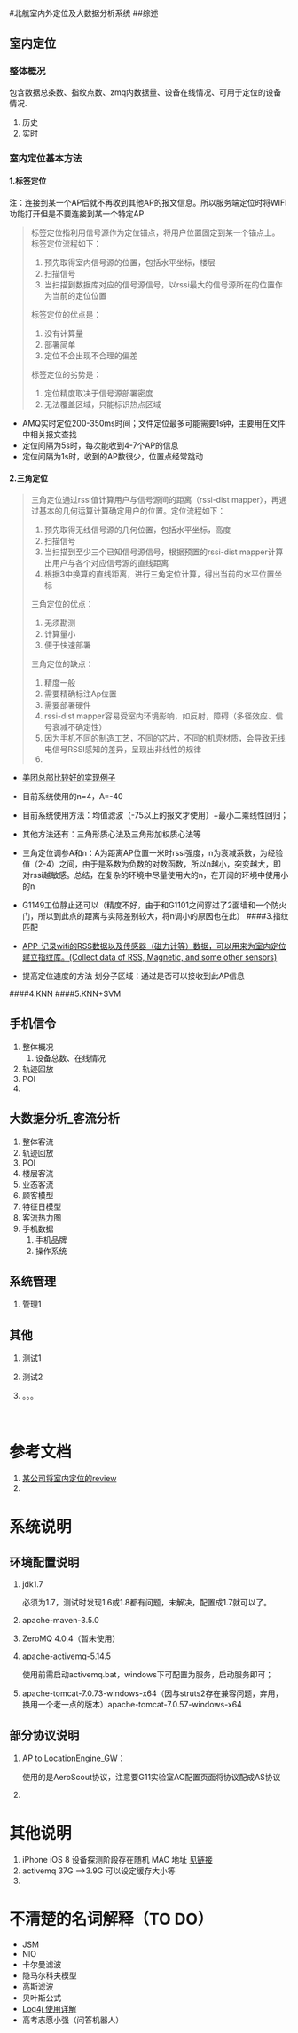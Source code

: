 #北航室内外定位及大数据分析系统
##综述

## 室内定位

### 整体概况

包含数据总条数、指纹点数、zmq内数据量、设备在线情况、可用于定位的设备情况、

1. 历史
2. 实时

### 室内定位基本方法

#### 1.标签定位 

注：连接到某一个AP后就不再收到其他AP的报文信息。所以服务端定位时将WIFI功能打开但是不要连接到某一个特定AP

> 标签定位指利用信号源作为定位锚点，将用户位置固定到某一个锚点上。 标签定位流程如下：
>
> 1. 预先取得室内信号源的位置，包括水平坐标，楼层
> 2. 扫描信号
> 3. 当扫描到数据库对应的信号源信号，以rssi最大的信号源所在的位置作为当前的定位位置
>
> 标签定位的优点是：
>
> 1. 没有计算量
> 2. 部署简单
> 3. 定位不会出现不合理的偏差
>
> 标签定位的劣势是：
>
> 1. 定位精度取决于信号源部署密度
> 2. 无法覆盖区域，只能标识热点区域

* AMQ实时定位200-350ms时间；文件定位最多可能需要1s钟，主要用在文件中相关报文查找
* 定位间隔为5s时，每次能收到4-7个AP的信息
* 定位间隔为1s时，收到的AP数很少，位置点经常跳动

#### 2.三角定位

> 三角定位通过rssi值计算用户与信号源间的距离（rssi-dist mapper），再通过基本的几何运算计算确定用户的位置。定位流程如下：
>
> 1. 预先取得无线信号源的几何位置，包括水平坐标，高度
> 2. 扫描信号
> 3. 当扫描到至少三个已知信号源信号，根据预置的rssi-dist mapper计算出用户与各个对应信号源的直线距离
> 4. 根据3中换算的直线距离，进行三角定位计算，得出当前的水平位置坐标
>
> 三角定位的优点：
>
> 1. 无须勘测
> 2. 计算量小
> 3. 便于快速部署
>
> 三角定位的缺点：
>
> 1. 精度一般
> 2. 需要精确标注Ap位置
> 3. 需要部署硬件
> 4. rssi-dist mapper容易受室内环境影响，如反射，障碍（多径效应、信号衰减不确定性）
> 5. 因为手机不同的制造工艺，不同的芯片，不同的机壳材质，会导致无线电信号RSSI感知的差异，呈现出非线性的规律
> 6. ​

* [美团总部比较好的实现例子](http://tech.meituan.com/mt-wifi-locate-practice-part1.html)
* 目前系统使用的n=4，A=-40
* 目前系统使用方法：均值滤波（-75以上的报文才使用）+最小二乘线性回归；
* 其他方法还有：三角形质心法及三角形加权质心法等
* 三角定位调参A和n：A为距离AP位置一米时rssi强度，n为衰减系数，为经验值（2-4）之间，由于是系数为负数的对数函数，所以n越小，突变越大，即对rssi越敏感。总结，在复杂的环境中尽量使用大的n，在开阔的环境中使用小的n
* G1149工位静止还可以（精度不好，由于和G1101之间穿过了2面墙和一个防火门，所以到此点的距离与实际差别较大，将n调小的原因也在此）
####3.指纹匹配

*  [APP-记录wifi的RSS数据以及传感器（磁力计等）数据，可以用来为室内定位建立指纹库。(Collect data of RSS, Magnetic, and some other sensors)](https://github.com/jiangqideng/RssMagDetect)
* 提高定位速度的方法     划分子区域：通过是否可以接收到此AP信息

####4.KNN
####5.KNN+SVM

## 手机信令

1. 整体概况
   1. 设备总数、在线情况
2. 轨迹回放
3. POI
4. ​

## 大数据分析_客流分析

1. 整体客流
2. 轨迹回放
3. POI
4. 楼层客流
5. 业态客流
6. 顾客模型
7. 特征日模型
8. 客流热力图
9. 手机数据
   1. 手机品牌
   2. 操作系统

## 系统管理

1. 管理1

## 其他

1. 测试1

2. 测试2

3. 。。。

   ​


# 参考文档

1. [某公司将室内定位的review](https://github.com/ibip/ibip_document/wiki/%E5%AE%A4%E5%86%85%E5%AE%9A%E4%BD%8D%E5%8E%9F%E7%90%86%E4%B8%8E%E5%BC%95%E6%93%8E%E6%9E%B6%E6%9E%84)
2. ​


# 系统说明

## 环境配置说明

1. jdk1.7

   必须为1.7，测试时发现1.6或1.8都有问题，未解决，配置成1.7就可以了。

2. apache-maven-3.5.0

3. ZeroMQ 4.0.4（暂未使用）

4. apache-activemq-5.14.5

   ​	使用前需启动activemq.bat，windows下可配置为服务，启动服务即可；

5. apache-tomcat-7.0.73-windows-x64（因与struts2存在兼容问题，弃用，换用一个老一点的版本）apache-tomcat-7.0.57-windows-x64

## 部分协议说明

1. AP to LocationEngine_GW：

   ​	使用的是AeroScout协议，注意要G11实验室AC配置页面将协议配成AS协议

2. ​


# 其他说明

1. iPhone iOS 8 设备探测阶段存在随机 MAC 地址 [见链接](https://www.zhihu.com/question/24094236?sort=created)
2. activemq 37G —>3.9G 可以设定缓存大小等
3. ​


# 不清楚的名词解释（TO DO）

* JSM 
* NIO
* 卡尔曼滤波
* 隐马尔科夫模型
* 高斯滤波
* 贝叶斯公式
* [Log4j 使用详解](http://blog.csdn.net/evankaka/article/details/45815047)
* 高考志愿小强（问答机器人）





